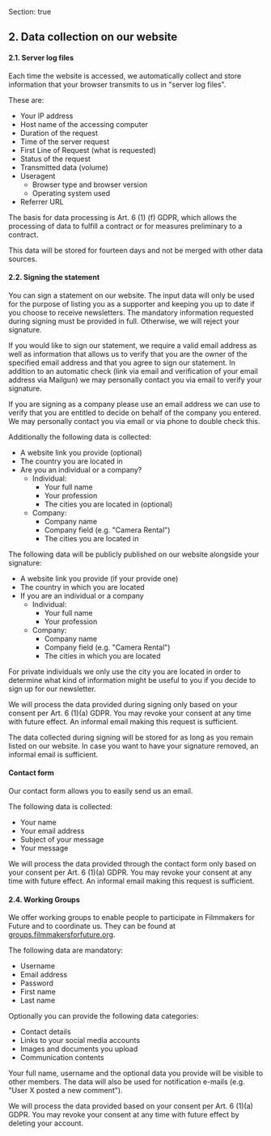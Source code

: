 Section: true

## 2. Data collection on our website
#### 2.1. Server log files
Each time the website is accessed, we automatically collect and store information that your browser transmits to us in "server log files".

These are:
* Your IP address
* Host name of the accessing computer
* Duration of the request
* Time of the server request
* First Line of Request (what is requested)
* Status of the request
* Transmitted data (volume)
* Useragent
	* Browser type and browser version
	* Operating system used
* Referrer URL

The basis for data processing is Art. 6 (1) (f) GDPR, which allows the processing of data to fulfill a contract or for measures preliminary to a contract.

This data will be stored for fourteen days and not be merged with other data sources.

#### 2.2. Signing the statement
You can sign a statement on our website. The input data will only be used for the purpose of listing you as a supporter and keeping you up to date if you choose to receive newsletters. The mandatory information requested during signing must be provided in full. Otherwise, we will reject your signature.

If you would like to sign our statement, we require a valid email address as well as information that allows us to verify that you are the owner of the specified email address and that you agree to sign our statement. In addition to an automatic check (link via email and verification of your email address via Mailgun) we may personally contact you via email to verify your signature.

If you are signing as a company please use an email address we can use to verify that you are entitled to decide on behalf of the company you entered. We may personally contact you via email or via phone to double check this.

Additionally the following data is collected:
* A website link you provide (optional)
* The country you are located in
* Are you an individual or a company?
	* Individual:
		 * Your full name
		 * Your profession
		 * The cities you are located in (optional)
	* Company:
		 * Company name
		 * Company field (e.g. "Camera Rental")
		 * The cities you are located in

The following data will be publicly published on our website alongside your signature:
* A website link you provide (if your provide one)
* The country in which you are located
* If you are an individual or a company
	* Individual:
		 * Your full name
		 * Your profession
	* Company:
		 * Company name
		 * Company field (e.g. "Camera Rental")
		 * The cities in which you are located
		
For private individuals we only use the city you are located in order to determine what kind of information might be useful to you if you decide to sign up for our newsletter.

We will process the data provided during signing only based on your consent per Art. 6 (1)(a) GDPR. You may revoke your consent at any time with future effect. An informal email making this request is sufficient.

The data collected during signing will be stored for as long as you remain listed on our website. In case you want to have your signature removed, an informal email is sufficient.

#### Contact form
Our contact form allows you to easily send us an email.

The following data is collected:
* Your name
* Your email address
* Subject of your message
* Your message

We will process the data provided through the contact form only based on your consent per Art. 6 (1)(a) GDPR. You may revoke your consent at any time with future effect. An informal email making this request is sufficient.

#### 2.4. Working Groups
We offer working groups to enable people to participate in Filmmakers for Future and to coordinate us. They can be found at [groups.filmmakersforfuture.org](https://groups.filmmakersforfuture.org/). 

The following data are mandatory:
* Username
* Email address
* Password
* First name
* Last name


Optionally you can provide the following data categories:
* Contact details
* Links to your social media accounts
* Images and documents you upload
* Communication contents

Your full name, username and the optional data you provide will be visible to other members. The data will also be used for notification e-mails (e.g. "User X posted a new comment").

We will process the data provided based on your consent per Art. 6 (1)(a) GDPR. You may revoke your consent at any time with future effect by deleting your account.